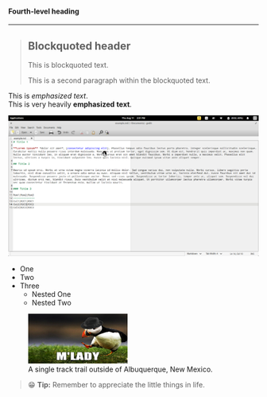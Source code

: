 #### Fourth-level heading
***
> ## Blockquoted header
>
> This is blockquoted text.
>
> This is a second paragraph within the blockquoted text.

This is *emphasized* _text_.  
This is very heavily **emphasized** __text__.

![alt text](Markdown_Syntax_in_gedit.png "pic")  

+ One
+ Two
+ Three
    - Nested One
    - Nested Two

<figure>
<img src="images/del.jpeg" width="200" height="100" alt="Albuquerque, New Mexico">
    <figcaption>A single track trail outside of Albuquerque, New Mexico.</figcaption>
</figure>

> :grin: **Tip:** Remember to appreciate the little things in life.
